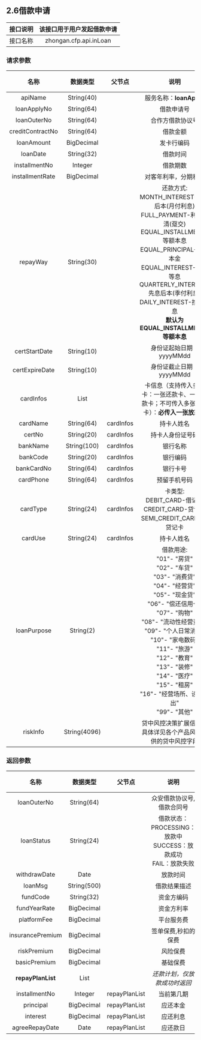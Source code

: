 ## 2.6借款申请

接口说明 | 该接口用于用户发起借款申请
:-: | :-:    
接口名称 | zhongan.cfp.api.inLoan

### 请求参数

名称 | 数据类型 | 父节点 |说明 | 必填 
:-: | :-:     | :-:   | :-: | :-: 
apiName | String(40) || 服务名称：__loanApply__| Y
loanApplyNo | String(64) || 借款申请号 | Y
loanOuterNo | String(64) || 合作方借款协议号 | N
creditContractNo | String(64) || 借款金额 | Y
loanAmount | BigDecimal || 发卡行编码 | Y
loanDate | String(32) || 借款时间 | Y
installmentNo | Integer || 借款期数 | Y
installmentRate | BigDecimal || 对客年利率，分期利率 | Y
repayWay | String(30) || 还款方式:<br>MONTH_INTEREST-先息后本(月付利息)<br>FULL_PAYMENT-利随本清(趸交)<br>EQUAL_INSTALLMENT-等额本息<br>EQUAL_PRINCIPAL-等额本金<br>EQUAL_INTEREST-等本等息<br>QUARTERLY_INTEREST-先息后本(季付利息)<br>DAILY_INTEREST-按日计息<br>__默认为EQUAL_INSTALLMENT-等额本息__ | N
certStartDate | String(10) || 身份证起始日期：yyyyMMdd | Y
certExpireDate | String(10) || 身份证截止日期：yyyyMMdd | Y
cardInfos | List | | 卡信息（支持传入多张卡：一张还款卡、一张放款卡；不可传入多张放款卡）：__必传入一张放款卡__ | N
cardName | String(64) | cardInfos | 持卡人姓名 | Y
certNo | String(20) | cardInfos | 持卡人身份证号码 | Y
bankName | String(100) | cardInfos | 银行名称 | Y
bankCode | String(20) | cardInfos | 银行编码 | Y
bankCardNo | String(64) | cardInfos | 银行卡号 | Y
cardPhone | String(64) | cardInfos | 预留手机号码 | Y
cardType | String(24) | cardInfos | 卡类型:<br>DEBIT_CARD-借记卡<br>CREDIT_CARD-贷记卡<br>SEMI_CREDIT_CARD-准贷记卡 | Y
cardUse | String(24) | cardInfos | 持卡人姓名 | Y
loanPurpose | String(2) || 借款用途:<br>"01"- "房贷"<br>"02"- "车贷"<br>"03"- "消费贷"<br>"04"- "经营贷"<br>"05"- "现金贷"<br>"06"- "偿还信用卡"<br>"07"- "购物"<br>"08"- "流动性经营资金"<br>"09"- "个人日常消费"<br>"10"- "家电数码"<br>"11"- "旅游"<br>"12"- "教育"<br>"13"- "装修"<br>"14"- "医疗"<br>"15"- "租房"<br>"16"- "经营场所、设备支出"<br>"99"- "其他"
riskInfo | String(4096) | | 贷中风控决策扩展信息，具体详见各个产品风控提供的贷中风控字段

### 返回参数
名称 | 数据类型 | 父节点 |说明 | 必填 
:-: | :-:     | :-: | :-: | :-: 
loanOuterNo | String(64) | | 众安借款协议号,借款合同号 | Y
loanStatus | String(24) | | 借款状态：<br>PROCESSING：放款中<br>SUCCESS：放款成功<br>FAIL：放款失败 | Y
withdrawDate | Date | | 放款时间 | N
loanMsg | String(500) || 借款结果描述 | N
fundCode | String(32) || 资金方编码 | N
fundYearRate | BigDecimal || 资金方利率 | N
platformFee | BigDecimal || 平台服务费 | N
insurancePremium | BigDecimal || 签单保费,秒扣的保费 | N
riskPremium | BigDecimal || 风险保费 | N
basicPremium | BigDecimal || 基础保费 | N
__repayPlanList__ | List || *还款计划，仅放款成功时返回* | N
installmentNo | Integer |repayPlanList| 当前第几期 | N
principal | BigDecimal |repayPlanList| 应还本金 | N
interest | BigDecimal |repayPlanList| 应还利息 | N
agreeRepayDate | Date |repayPlanList| 应还款日 | N




